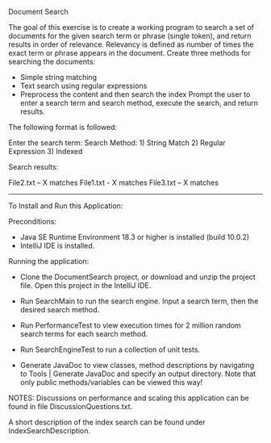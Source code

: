 Document Search

The goal of this exercise is to create a working program to search a set
of documents for the given search term or phrase (single token), and
return results in order of relevance.
Relevancy is defined as number of times the exact term or phrase
appears in the document.
Create three methods for searching the documents:
- Simple string matching
- Text search using regular expressions
- Preprocess the content and then search the index
Prompt the user to enter a search term and search method, execute
the search, and return results. 

The following format is followed:

Enter the search term: <user enters search term>
Search Method: 1) String Match 2) Regular Expression 3) Indexed

Search results:

File2.txt – X matches
File1.txt - X matches
File3.txt – X matches

_____________

To Install and Run this Application: 

Preconditions:
- Java SE Runtime Environment 18.3 or higher is installed (build 10.0.2)
- IntelliJ IDE is installed.

Running the application:
- Clone the DocumentSearch project, or download and unzip the project file. Open this project in the IntelliJ IDE.

- Run SearchMain to run the search engine. Input a search term, then the desired search method.

- Run PerformanceTest to view execution times for 2 million random search terms for each search method.

- Run SearchEngineTest to run a collection of unit tests.
- Generate JavaDoc to view classes, method descriptions by navigating to Tools | Generate JavaDoc and specify an output directory. Note that only public methods/variables can be viewed this way!

NOTES:
Discussions on performance and scaling this application can be found in file DiscussionQuestions.txt.

A short description of the index search can be found under IndexSearchDescription.